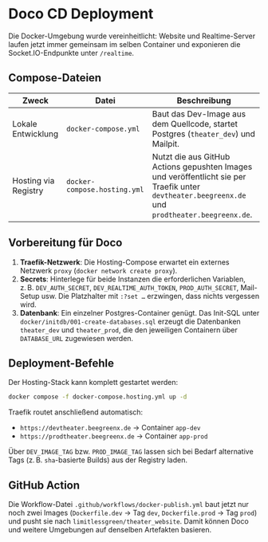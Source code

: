 # Doco CD Deployment

Die Docker-Umgebung wurde vereinheitlicht: Website und Realtime-Server laufen
jetzt immer gemeinsam im selben Container und exponieren die Socket.IO-Endpunkte
unter `/realtime`.

## Compose-Dateien

| Zweck | Datei | Beschreibung |
| --- | --- | --- |
| Lokale Entwicklung | `docker-compose.yml` | Baut das Dev-Image aus dem Quellcode, startet Postgres (`theater_dev`) und Mailpit. |
| Hosting via Registry | `docker-compose.hosting.yml` | Nutzt die aus GitHub Actions gepushten Images und veröffentlicht sie per Traefik unter `devtheater.beegreenx.de` und `prodtheater.beegreenx.de`. |

## Vorbereitung für Doco

1. **Traefik-Netzwerk**: Die Hosting-Compose erwartet ein externes Netzwerk
   `proxy` (`docker network create proxy`).
2. **Secrets**: Hinterlege für beide Instanzen die erforderlichen Variablen, z. B.
   `DEV_AUTH_SECRET`, `DEV_REALTIME_AUTH_TOKEN`, `PROD_AUTH_SECRET`, Mail-Setup
   usw. Die Platzhalter mit `:?set …` erzwingen, dass nichts vergessen wird.
3. **Datenbank**: Ein einzelner Postgres-Container genügt. Das Init-SQL unter
   `docker/initdb/001-create-databases.sql` erzeugt die Datenbanken
   `theater_dev` und `theater_prod`, die den jeweiligen Containern über
   `DATABASE_URL` zugewiesen werden.

## Deployment-Befehle

Der Hosting-Stack kann komplett gestartet werden:

```bash
docker compose -f docker-compose.hosting.yml up -d
```

Traefik routet anschließend automatisch:

- `https://devtheater.beegreenx.de` → Container `app-dev`
- `https://prodtheater.beegreenx.de` → Container `app-prod`

Über `DEV_IMAGE_TAG` bzw. `PROD_IMAGE_TAG` lassen sich bei Bedarf alternative
Tags (z. B. `sha`-basierte Builds) aus der Registry laden.

## GitHub Action

Die Workflow-Datei `.github/workflows/docker-publish.yml` baut jetzt nur noch
zwei Images (`Dockerfile.dev` → Tag `dev`, `Dockerfile.prod` → Tag `prod`) und
pusht sie nach `limitlessgreen/theater_website`. Damit können Doco und weitere
Umgebungen auf denselben Artefakten basieren.
